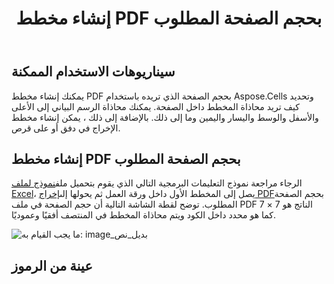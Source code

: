 ﻿---
title: إنشاء مخطط PDF بحجم الصفحة المطلوب
type: docs
weight: 100
url: /ar/java/create-chart-pdf-with-desired-page-size/
---
## **سيناريوهات الاستخدام الممكنة**
يمكنك إنشاء مخطط PDF بحجم الصفحة الذي تريده باستخدام Aspose.Cells وتحديد كيف تريد محاذاة المخطط داخل الصفحة. يمكنك محاذاة الرسم البياني إلى الأعلى والأسفل والوسط واليسار واليمين وما إلى ذلك. بالإضافة إلى ذلك ، يمكن إنشاء مخطط الإخراج في دفق أو على قرص.
## **إنشاء مخطط PDF بحجم الصفحة المطلوب**
الرجاء مراجعة نموذج التعليمات البرمجية التالي الذي يقوم بتحميل ملف[نموذج لملف Excel](64716912.xlsx)، يصل إلى المخطط الأول داخل ورقة العمل ثم يحولها إلى[إخراج PDF](64716911.pdf)بحجم الصفحة المطلوب. توضح لقطة الشاشة التالية أن حجم الصفحة في ملف PDF الناتج هو 7 × 7 كما هو محدد داخل الكود ويتم محاذاة المخطط في المنتصف أفقيًا وعموديًا.

![ما يجب القيام به: image_بديل_نص](create-chart-pdf-with-desired-page-size_1.png)
## **عينة من الرموز**
